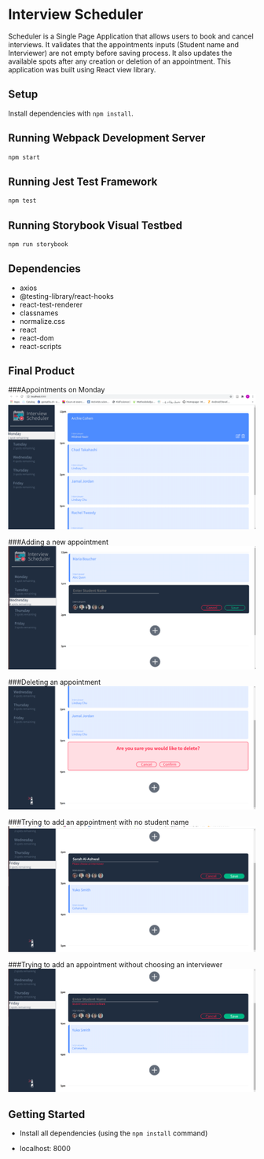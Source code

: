 # Interview Scheduler

Scheduler is a Single Page Application that allows users to book and cancel interviews. It validates that the appointments inputs (Student name and Interviewer) are not empty before saving process. It also updates the available spots after any creation or deletion of an appointment. This application was built using React view library. 

## Setup

Install dependencies with `npm install`.

## Running Webpack Development Server

```sh
npm start
```

## Running Jest Test Framework

```sh
npm test
```

## Running Storybook Visual Testbed

```sh
npm run storybook
```
## Dependencies



- axios
- @testing-library/react-hooks
- react-test-renderer
- classnames
- normalize.css
- react
- react-dom
- react-scripts

## Final Product
###Appointments on Monday
!["A sreenshot for the appointments on Monday"](https://github.com/SarahAlAshwal/scheduler/blob/master/Docs/AppointmentsOnMonday.png)

###Adding a new appointment
!["A screenshot for adding a new appointment"](https://github.com/SarahAlAshwal/scheduler/blob/master/Docs/AddNewAppointment.png)

###Deleting an appointment
!["A screenshot for deleting an appointment"](https://github.com/SarahAlAshwal/scheduler/blob/master/Docs/DeleteAppointment.png)

###Trying to add an appointment with no student name
!["A screenshot for trying to add an appointment with no student name"](https://github.com/SarahAlAshwal/scheduler/blob/master/Docs/SaveAppointmentWithoutInterviewer.png)

###Trying to add an appointment without choosing an interviewer
!["A screenshot for trying to add an appointment without choosing an interviewer"](https://github.com/SarahAlAshwal/scheduler/blob/master/Docs/SaveEmptyStudentName.png)


## Getting Started

- Install all dependencies (using the `npm install` command)

- localhost: 8000


